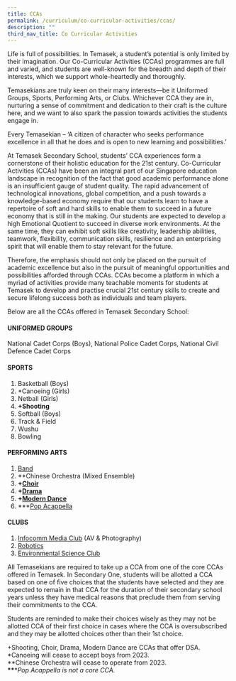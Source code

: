 ```yaml
---
title: CCAs
permalink: /curriculum/co-curricular-activities/ccas/
description: ""
third_nav_title: Co Curricular Activities
---
```

Life is full of possibilities. In Temasek, a student’s potential is only limited by their imagination. Our Co-Curricular Activities (CCAs) programmes are full and varied, and students are well-known for the breadth and depth of their interests, which we support whole-heartedly and thoroughly.  
  
Temasekians are truly keen on their many interests—be it Uniformed Groups, Sports, Performing Arts, or Clubs. Whichever CCA they are in, nurturing a sense of commitment and dedication to their craft is the culture here, and we want to also spark the passion towards activities the students engage in.  
  
Every Temasekian – ‘A citizen of character who seeks performance excellence in all that he does and is open to new learning and possibilities.’  
  
At Temasek Secondary School, students’ CCA experiences form a cornerstone of their holistic education for the 21st century. Co-Curricular Activities (CCAs) have been an integral part of our Singapore education landscape in recognition of the fact that good academic performance alone is an insufficient gauge of student quality. The rapid advancement of technological innovations, global competition, and a push towards a knowledge-based economy require that our students learn to have a repertoire of soft and hard skills to enable them to succeed in a future economy that is still in the making. Our students are expected to develop a high Emotional Quotient to succeed in diverse work environments. At the same time, they can exhibit soft skills like creativity, leadership abilities, teamwork, flexibility, communication skills, resilience and an enterprising spirit that will enable them to stay relevant for the future.  
  
Therefore, the emphasis should not only be placed on the pursuit of academic excellence but also in the pursuit of meaningful opportunities and possibilities afforded through CCAs. CCAs become a platform in which a myriad of activities provide many teachable moments for students at Temasek to develop and practise crucial 21st century skills to create and secure lifelong success both as individuals and team players.  
  
Below are all the CCAs offered in Temasek Secondary School:  
  

#### **UNIFORMED GROUPS**

National Cadet Corps (Boys), National Police Cadet Corps, National Civil Defence Cadet Corps  
  

#### SPORTS

1. Basketball (Boys)
2. \*Canoeing (Girls)
3. Netball (Girls)
4. **+Shooting**
5. Softball (Boys)
6. Track & Field
7. Wushu  
8. Bowling
  

#### PERFORMING ARTS

1. [Band](/curriculum/co-curricular-activities/band/)
2. \*\*Chinese Orchestra (Mixed Ensemble)
3. **+[Choir](/curriculum/co-curricular-activities/choir)**
4. **+[Drama](/curriculum/co-curricular-activities/drama)**
5. **+[Modern Dance](/curriculum/co-curricular-activities/dance)**
6. \*\*\*[Pop Acappella](/curriculum/co-curricular-activities/pop-acappella/)  
  

#### **CLUBS**

1. [Infocomm Media Club](/curriculum/co-curricular-activities/infocomm-media-club) (AV & Photography)
2. [Robotics](/curriculum/co-curricular-activities/robotics-club/)
3. [Environmental Science Club](/curriculum/co-curricular-activities/environmental-science-club/)  
  
All Temasekians are required to take up a CCA from one of the core CCAs offered in Temasek. In Secondary One, students will be allotted a CCA based on one of five choices that the students have selected and they are expected to remain in that CCA for the duration of their secondary school years unless they have medical reasons that preclude them from serving their commitments to the CCA.  
  
Students are reminded to make their choices wisely as they may not be allotted CCA of their first choice in cases where the CCA is oversubscribed and they may be allotted choices other than their 1st choice.  
  
+Shooting, Choir, Drama, Modern Dance are CCAs that offer DSA.  
\*Canoeing will cease to accept boys from 2023.  
\*\*Chinese Orchestra will cease to operate from 2023.  
__\*\*__\*_Pop Acappella is not a core CCA._